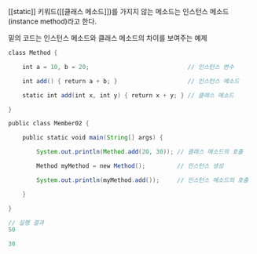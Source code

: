 
[[static]] 키워드([[클래스 메소드]])를 가지지 않는 메소드는 인스턴스 메소드(instance method)라고 한다.

밑의 코드는 인스턴스 메소드와 클래스 메소드의 차이를 보여주는 예제
```java
class Method {

    int a = 10, b = 20;                            // 인스턴스 변수

    int add() { return a + b; }                    // 인스턴스 메소드

    static int add(int x, int y) { return x + y; } // 클래스 메소드

}

public class Member02 {

    public static void main(String[] args) {

        System.out.println(Method.add(20, 30)); // 클래스 메소드의 호출

        Method myMethod = new Method();         // 인스턴스 생성

        System.out.println(myMethod.add());     // 인스턴스 메소드의 호출

    }

}

// 실행 결과
50

30
```
